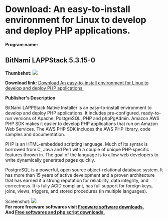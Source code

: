 # Download: An easy-to-install environment for Linux to develop and deploy PHP applications.

**Program name:**

## BitNami LAPPStack 5.3.15-0

  
**Thumbshot:** ![](http://www.freewarefiles.com/screenshot/btnmilappstck_md.jpg)   
  
**Download link:** [Download An easy-to-install environment for Linux to develop and deploy PHP applications.](http://freesoftwares.boysofts.com/BitNami-LAPPStack_program_73596.html)  
  


**Publisher's Description**  
  


BitNami LAPPStack Native Installer is an easy-to-install environment to develop and deploy PHP applications. It includes pre-configured, ready-to-run versions of Apache, PostgreSQL, PHP and phpPgAdmin. Amazon AWS PHP SDK makes it easier to develop PHP applications that run on Amazon Web Services. The AWS PHP SDK includes the AWS PHP library, code samples and documentation. 

PHP is an HTML-embedded scripting language. Much of its syntax is borrowed from C, Java and Perl with a couple of unique PHP-specific features thrown in. The goal of the language is to allow web developers to write dynamically generated pages quickly.

PostgreSQL is a powerful, open source object-relational database system. It has more than 15 years of active development and a proven architecture that has earned it a strong reputation for reliability, data integrity, and correctness. It is fully ACID compliant, has full support for foreign keys, joins, views, triggers, and stored procedures (in multiple languages).

  
  
Screenshot: ![](http://www.freewarefiles.com/screenshot/btnmilappstck.jpg)   
**For more freeware softwares visit [Freeware software downloads.](http://freesoftwares.boysofts.com/)**   
**And [Free softwares and php script downloads.](http://www.boysofts.com/)**
